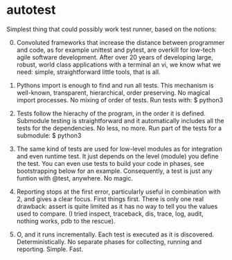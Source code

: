 # autotest

Simplest thing that could possibly work test runner, based on the notions:

0. Convoluted frameworks that increase the distance between programmer and code, as for
   example unittest and pytest, are overkill for low-tech agile software development. After
   over 20 years of developing large, robust, world class applications with a terminal an vi,
   we know what we need: simple, straightforward little tools, that is all.

0. Pythons import is enough to find and run all tests.  This mechanism is well-known,
   transparent, hierarchical, order preserving.  No magical import processes. No mixing
   of order of tests.  Run tests with:
   $ python3 <module>

0. Tests follow the hierachy of the program, in the order it is defined.  Submodule testing is straightforward and it automatically includes all the tests for the dependencies. No less, no more.  Run part of the tests for a submodule: $ python3 <submodule>

0. The same kind of tests are used for low-level modules as for integration and even
       runtime test.  It just depends on the level (module) you define the test. You can
       even use tests to build your code in phases, see bootstrapping below for an example.
       Consequently, a test is just any funtion with @test, anywhere. No magic.

0. Reporting stops at the first error, particularly useful in combination with 2, and
       gives a clear focus. First things first. There is only one real drawback: assert is
       quite limited as it has no way to tell you the values used to compare. (I tried
       inspect, traceback, dis, trace, log, audit, nothing works, pdb to the rescue).

0. O, and it runs incrementally. Each test is executed as it is discovered. Deterministically.
       No separate phases for collecting, running and reporting. Simple. Fast.
